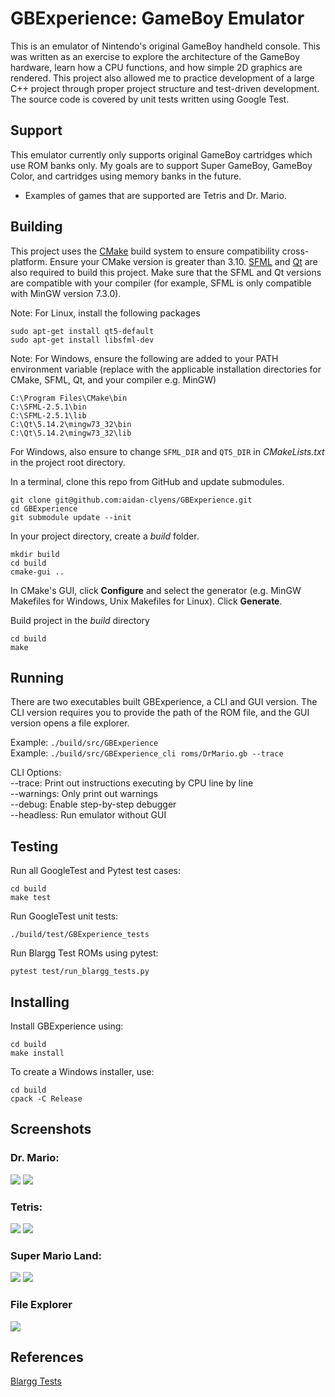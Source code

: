 # GBExperience: GameBoy Emulator
This is an emulator of Nintendo's original GameBoy handheld console. This was written as an exercise to explore the architecture of the GameBoy hardware, learn how a CPU functions, and how simple 2D graphics are rendered. This project also allowed me to practice development of a large C++ project through proper project structure and test-driven development. The source code is covered by unit tests written using Google Test.

## Support
This emulator currently only supports original GameBoy cartridges which use ROM banks only. My goals are to support Super GameBoy, GameBoy Color, and cartridges using memory banks in the future.

- Examples of games that are supported are Tetris and Dr. Mario.

## Building
This project uses the [CMake](https://cmake.org/download/) build system to ensure compatibility cross-platform. Ensure your CMake version is greater than 3.10. [SFML](https://www.sfml-dev.org/download/sfml/2.5.1/) and [Qt](https://www.qt.io/download) are also required to build this project. Make sure that the SFML and Qt versions are compatible with your compiler (for example, SFML is only compatible with MinGW version 7.3.0).

Note: For Linux, install the following packages
```
sudo apt-get install qt5-default
sudo apt-get install libsfml-dev
```

Note: For Windows, ensure the following are added to your PATH environment variable (replace with the applicable installation directories for CMake, SFML, Qt, and your compiler e.g. MinGW)
```
C:\Program Files\CMake\bin
C:\SFML-2.5.1\bin
C:\SFML-2.5.1\lib
C:\Qt\5.14.2\mingw73_32\bin
C:\Qt\5.14.2\mingw73_32\lib
```

For Windows, also ensure to change `SFML_DIR` and `QT5_DIR` in *CMakeLists.txt* in the project root directory.

In a terminal, clone this repo from GitHub and update submodules.
```
git clone git@github.com:aidan-clyens/GBExperience.git
cd GBExperience
git submodule update --init
```

In your project directory, create a *build* folder.
```
mkdir build
cd build
cmake-gui ..
```

In CMake's GUI, click **Configure** and select the generator (e.g. MinGW Makefiles for Windows, Unix Makefiles for Linux). Click **Generate**.

Build project in the *build* directory
```
cd build
make
```

## Running
There are two executables built GBExperience, a CLI and GUI version. The CLI version requires you to provide the path of the ROM file, and the GUI version opens a file explorer.

Example: `./build/src/GBExperience`\
Example: `./build/src/GBExperience_cli roms/DrMario.gb --trace`

CLI Options:\
--trace: Print out instructions executing by CPU line by line\
--warnings: Only print out warnings\
--debug: Enable step-by-step debugger\
--headless: Run emulator without GUI

## Testing
Run all GoogleTest and Pytest test cases:
```
cd build
make test
```

Run GoogleTest unit tests:
```
./build/test/GBExperience_tests
```

Run Blargg Test ROMs using pytest:
```
pytest test/run_blargg_tests.py
```


## Installing
Install GBExperience using:
```
cd build
make install
```

To create a Windows installer, use:
```
cd build
cpack -C Release
```

## Screenshots
### Dr. Mario:
![](docs/img/DrMarioMenu.png)
![](docs/img/DrMarioGame.png)
### Tetris:
![](docs/img/TetrisMenu.png)
![](docs/img/TetrisGame.png)
### Super Mario Land:
![](docs/img/SuperMarioLandMenu.png)
![](docs/img/SuperMarioLand.png)
### File Explorer
![](docs/img/file_explorer.png)

## References
[Blargg Tests](https://gbdev.gg8.se/files/roms/blargg-gb-tests/)
